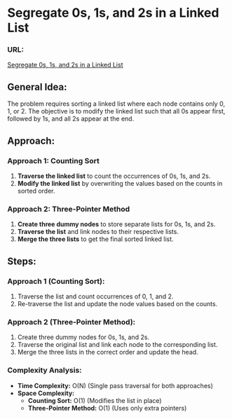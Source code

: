 # Segregate 0s, 1s, and 2s in a Linked List

### URL:
[Segregate 0s, 1s, and 2s in a Linked List](https://www.geeksforgeeks.org/problems/given-a-linked-list-of-0s-1s-and-2s-sort-it/1?utm_source=youtube&utm_medium=collab_striver_ytdescription&utm_campaign=given-a-linked-list-of-0s-1s-and-2s-sort-it)

## General Idea:
The problem requires sorting a linked list where each node contains only 0, 1, or 2. The objective is to modify the linked list such that all 0s appear first, followed by 1s, and all 2s appear at the end.

## Approach:
### Approach 1: Counting Sort
1. **Traverse the linked list** to count the occurrences of 0s, 1s, and 2s.
2. **Modify the linked list** by overwriting the values based on the counts in sorted order.

### Approach 2: Three-Pointer Method
1. **Create three dummy nodes** to store separate lists for 0s, 1s, and 2s.
2. **Traverse the list** and link nodes to their respective lists.
3. **Merge the three lists** to get the final sorted linked list.

## Steps:
### Approach 1 (Counting Sort):
1. Traverse the list and count occurrences of 0, 1, and 2.
2. Re-traverse the list and update the node values based on the counts.

### Approach 2 (Three-Pointer Method):
1. Create three dummy nodes for 0s, 1s, and 2s.
2. Traverse the original list and link each node to the corresponding list.
3. Merge the three lists in the correct order and update the head.

### Complexity Analysis:
- **Time Complexity:** O(N) (Single pass traversal for both approaches)
- **Space Complexity:**
  - **Counting Sort:** O(1) (Modifies the list in place)
  - **Three-Pointer Method:** O(1) (Uses only extra pointers)

